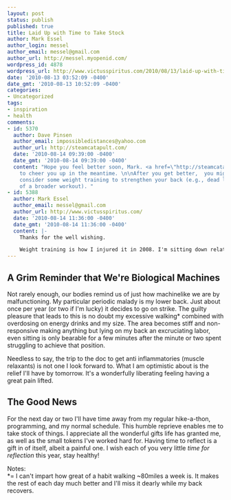 ```yaml
---
layout: post
status: publish
published: true
title: Laid Up with Time to Take Stock
author: Mark Essel
author_login: messel
author_email: messel@gmail.com
author_url: http://messel.myopenid.com/
wordpress_id: 4878
wordpress_url: http://www.victusspiritus.com/2010/08/13/laid-up-with-time-to-take-stock/
date: '2010-08-13 03:52:09 -0400'
date_gmt: '2010-08-13 10:52:09 -0400'
categories:
- Uncategorized
tags:
- inspiration
- health
comments:
- id: 5370
  author: Dave Pinsen
  author_email: impossibledistances@yahoo.com
  author_url: http://steamcatapult.com/
  date: '2010-08-14 09:39:00 -0400'
  date_gmt: '2010-08-14 09:39:00 -0400'
  content: "Hope you feel better soon, Mark. <a href=\"http://steamcatapult.com/2010/08/14/last-minute-posting-contest/\">Something</a>
    to cheer you up in the meantime. \n\nAfter you get better,  you might want to
    consider some weight training to strengthen your back (e.g., dead lifts, as part
    of a broader workout). "
- id: 5388
  author: Mark Essel
  author_email: messel@gmail.com
  author_url: http://www.victusspiritus.com/
  date: '2010-08-14 11:36:00 -0400'
  date_gmt: '2010-08-14 11:36:00 -0400'
  content: |-
    Thanks for the well wishing.

    Weight training is how I injured it in 2008. I'm sitting down relatively ok now, going for a short (hour-2hour) walk later to test it out.
---
```

<h2>A Grim Reminder that We're Biological Machines</h2>
<p>Not rarely enough, our bodies remind us of just how machinelike we are by malfunctioning. My particular periodic malady is my lower back. Just about once per year (or two if I'm lucky) it decides to go on strike. The guilty pleasure that leads to this is no doubt my excessive walking* combined with overdosing on energy drinks and my size. The area becomes stiff and non-responsive making anything but lying on my back an excruciating labor, even sitting is only bearable for a few minutes after the minute or two spent struggling to achieve that position.</p>
<p>Needless to say, the trip to the doc to get anti inflammatories (muscle relaxants) is not one I look forward to. What I am optimistic about is the relief I'll have by tomorrow. It's a wonderfully liberating feeling having a great pain lifted.</p>
<h2>The Good News</h2>
<p>For the next day or two I'll have time away from my regular hike-a-thon, programming, and my normal schedule. This humble reprieve enables me to take stock of things. I appreciate all the wonderful gifts life has granted me, as well as the small tokens I've worked hard for. Having time to reflect is a gift in of itself, albeit a painful one. I wish each of you very little <i>time for reflection</i> this year, stay healthy!</p>
<p>Notes:<br />
*= I can't impart how great of a habit walking ~80miles a week is. It makes the rest of each day much better and I'll miss it dearly while my back recovers.</p>
